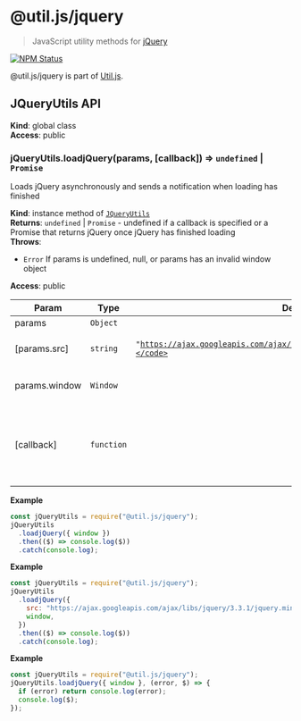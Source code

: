 # @util.js/jquery

> JavaScript utility methods for [jQuery](https://jquery.com/)

<p>
  <a href="https://www.npmjs.com/package/@util.js/jquery"><img alt="NPM Status" src="https://img.shields.io/npm/v/@util.js/jquery.svg?style=flat"></a>
</p>

@util.js/jquery is part of [Util.js](https://github.com/creemama/utiljs).

<a name="JQueryUtils"></a>

## JQueryUtils API

**Kind**: global class  
**Access**: public  
<a name="JQueryUtils+loadjQuery"></a>

### jQueryUtils.loadjQuery(params, [callback]) ⇒ <code>undefined</code> \| <code>Promise</code>

Loads jQuery asynchronously and sends a notification when loading has finished

**Kind**: instance method of [<code>JQueryUtils</code>](#JQueryUtils)  
**Returns**: <code>undefined</code> \| <code>Promise</code> - undefined if a callback is specified or a Promise that returns jQuery once jQuery has finished loading  
**Throws**:

- <code>Error</code> If params is undefined, null, or params has an invalid window object

**Access**: public

| Param         | Type                  | Default                                                                                   | Description                                                    |
| ------------- | --------------------- | ----------------------------------------------------------------------------------------- | -------------------------------------------------------------- |
| params        | <code>Object</code>   |                                                                                           |                                                                |
| [params.src]  | <code>string</code>   | <code>&quot;https://ajax.googleapis.com/ajax/libs/jquery/3.3.1/jquery.min.js&quot;</code> | The jQuery script to load                                      |
| params.window | <code>Window</code>   |                                                                                           | The browser's window                                           |
| [callback]    | <code>function</code> |                                                                                           | A callback function that takes two arguments: error and jQuery |

**Example**

```js
const jQueryUtils = require("@util.js/jquery");
jQueryUtils
  .loadjQuery({ window })
  .then(($) => console.log($))
  .catch(console.log);
```

**Example**

```js
const jQueryUtils = require("@util.js/jquery");
jQueryUtils
  .loadjQuery({
    src: "https://ajax.googleapis.com/ajax/libs/jquery/3.3.1/jquery.min.js",
    window,
  })
  .then(($) => console.log($))
  .catch(console.log);
```

**Example**

```js
const jQueryUtils = require("@util.js/jquery");
jQueryUtils.loadjQuery({ window }, (error, $) => {
  if (error) return console.log(error);
  console.log($);
});
```
